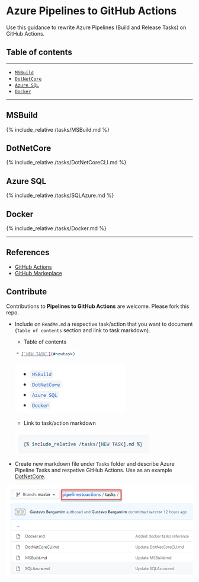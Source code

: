 # Azure Pipelines to GitHub Actions

Use this guidance to rewrite Azure Pipelines (Build and Release Tasks) on GitHub Actions.


## Table of contents
---
<!--ts-->
   * [`MSBuild`](#msbuild)
   * [`DotNetCore`](#dotnetcore)
   * [`Azure SQL`](#azure-sql)
   * [`Docker`](#docker)
<!--te-->

---


## MSBuild
{% include_relative /tasks/MSBuild.md %}

## DotNetCore
{% include_relative /tasks/DotNetCoreCLI.md %}

## Azure SQL
{% include_relative /tasks/SQLAzure.md %}

## Docker
{% include_relative /tasks/Docker.md %}

---


## References

- [GitHub Actions](https://github.com/features/actions)
- [GitHub Markeplace](https://github.com/marketplace?type=actions)

## Contribute

Contributions to **Pipelines to GitHub Actions** are welcome. Please fork this repo.

- Include on `ReadMe.md` a respective task/action that you want to document (`Table of contents` section and link to task markdown).
  - Table of contents
  
   ![Include New Task](images/include-newtask.png)

   ![Table of contents](images/table-of-contents.png)

  - Link to task/action markdown
  
   ![Include MD](images/include-md.png)

- Create new markdown file under `Tasks` folder and describe Azure Pipeline Tasks and respetive GitHub Actions. Use as an example [DotNetCore](/tasks/DotNetCoreCLI.md).

![Include Tasks](images/include-tasks.png)
